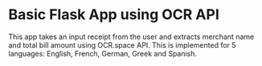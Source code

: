 # Basic Flask App using OCR API

This app takes an input receipt from the user and extracts merchant name and total bill amount using OCR.space API. This is implemented for 5 languages: English, French, German, Greek and Spanish. 
